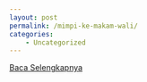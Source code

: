 ```yaml
---
layout: post
permalink: /mimpi-ke-makam-wali/
categories:
    - Uncategorized
---
```


[Baca Selengkapnya](/09)